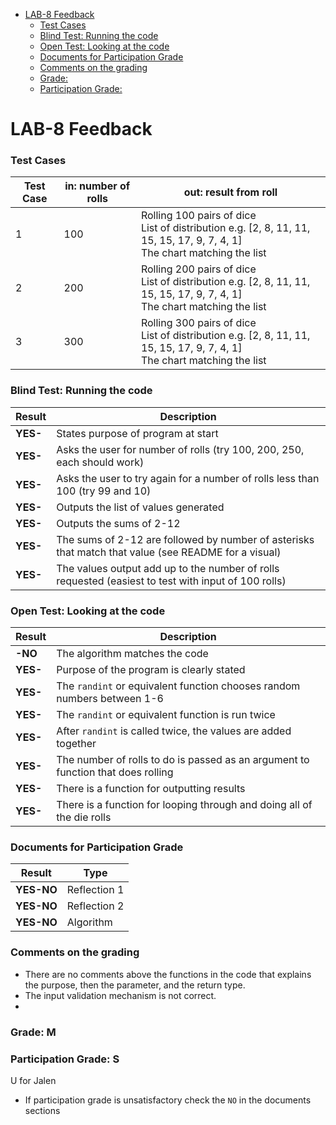 - [LAB-8 Feedback](#lab-8-feedback)
    - [Test Cases](#test-cases)
    - [Blind Test: Running the code](#blind-test-running-the-code)
    - [Open Test: Looking at the code](#open-test-looking-at-the-code)
    - [Documents for Participation Grade](#documents-for-participation-grade)
    - [Comments on the grading](#comments-on-the-grading)
    - [Grade:](#grade)
    - [Participation Grade:](#participation-grade)

# LAB-8 Feedback

### Test Cases

| Test Case | in: number of rolls   | out: result from roll |
|-----------|-----------------------|----------------|
| 1         | 100                   | Rolling 100 pairs of dice <br> List of distribution e.g. [2, 8, 11, 11, 15, 15, 17, 9, 7, 4, 1] <br> The chart matching the list           |
| 2         | 200                   | Rolling 200 pairs of dice <br> List of distribution e.g. [2, 8, 11, 11, 15, 15, 17, 9, 7, 4, 1] <br> The chart matching the list           |
| 3         | 300                   | Rolling 300 pairs of dice <br> List of distribution e.g. [2, 8, 11, 11, 15, 15, 17, 9, 7, 4, 1] <br> The chart matching the list          |



### Blind Test: Running the code

| Result   | Description                                                                                              |
|----------|----------------------------------------------------------------------------------------------------------|
| **YES-** | States purpose of program at start                                      |
| **YES-** | Asks the user for number of rolls (try 100, 200, 250, each should work)                                  |
| **YES-** | Asks the user to try again for a number of rolls less than 100 (try 99 and 10)                           |
| **YES-** | Outputs the list of values generated                                                                     |
| **YES-** | Outputs the sums of 2-12                                                                                |
| **YES-** | The sums of 2-12 are followed by number of asterisks that match that value (see README for a visual)     |
| **YES-** | The values output add up to the number of rolls requested (easiest to test with input of 100 rolls)      |

### Open Test: Looking at the code

| Result   | Description                                                                                              |
|----------|----------------------------------------------------------------------------------------------------------|
| **-NO** | The algorithm matches the code                                           |
| **YES-** | Purpose of the program is clearly stated |  
| **YES-** | The `randint` or equivalent function chooses random numbers between 1-6                                 |
| **YES-** | The `randint` or equivalent function is run twice                                                       |
| **YES-** | After `randint` is called twice, the values are added together                                          |
| **YES-** | The number of rolls to do is passed as an argument to function that does rolling                        |
| **YES-** | There is a function for outputting results                                                              |
| **YES-** | There is a function for looping through and doing all of the die rolls                                  |


### Documents for Participation Grade

|Result         |Type            |
|---------------|----------------|
|**YES-NO** | Reflection 1   |
|**YES-NO** | Reflection 2   |
|**YES-NO** | Algorithm      |

### Comments on the grading
- There are no comments above the functions in the code that explains the purpose, then the parameter, and the return type. 
- The input validation mechanism is not correct. 
- 

### Grade: M

### Participation Grade: S
U for Jalen
 - If participation grade is unsatisfactory check the `NO` in the documents sections
